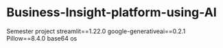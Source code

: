 # Business-Insight-platform-using-AI
Semester project
streamlit==1.22.0
google-generativeai==0.2.1
Pillow==8.4.0
base64
os
